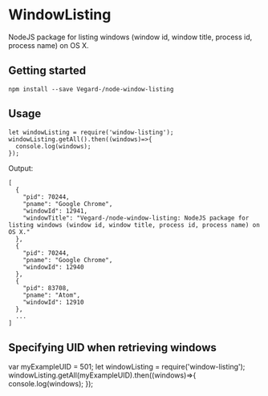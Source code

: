 WindowListing
============

NodeJS package for listing windows (window id, window title, process id, process name) on OS X.

## Getting started

    npm install --save Vegard-/node-window-listing

## Usage

    let windowListing = require('window-listing');
    windowListing.getAll().then((windows)=>{
      console.log(windows);
    });

Output:

    [
      {
        "pid": 70244,
        "pname": "Google Chrome",
        "windowId": 12941,
        "windowTitle": "Vegard-/node-window-listing: NodeJS package for listing windows (window id, window title, process id, process name) on OS X."
      },
      {
        "pid": 70244,
        "pname": "Google Chrome",
        "windowId": 12940
      },
      {
        "pid": 83708,
        "pname": "Atom",
        "windowId": 12910
      },
      ...
    ]

## Specifying UID when retrieving windows

  var myExampleUID = 501;
  let windowListing = require('window-listing');
  windowListing.getAll(myExampleUID).then((windows)=>{
    console.log(windows);
  });
